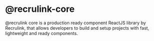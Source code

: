 # @recrulink-core

@recrulink core is a production ready component ReactJS library by Recrulink, that allows developers to build and setup projects with fast, lightweight and ready components. 
